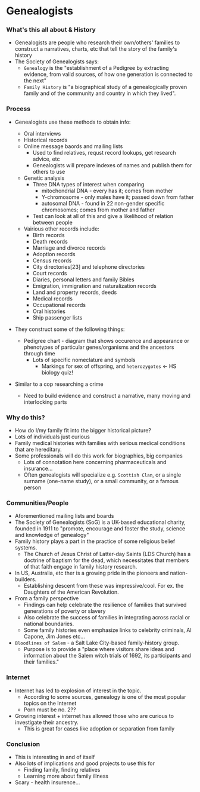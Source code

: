 Genealogists
===

### What's this all about & History
* Genealogists are people who research their own/others' families to construct a narratives, charts, etc that tell the
  story of the family's history
* The Society of Genealogists says:
  * `Genealogy` is the "establishment of a Pedigree by extracting evidence, from valid sources, of how one generation is connected to the next" 
  * `Family History` is "a biographical study of a genealogically proven family and of the community and country in which they lived".

### Process
* Genealogists use these methods to obtain info:
  * Oral interviews
  * Historical records
  * Online message baords and mailing lists
    * Used to find relatives, requst record lookups, get research advice, etc
    * Genealogists will prepare indexes of names and publish them for others to use
  * Genetic analysis
    * Three DNA types of interest when comparing
      * mitochondrial DNA - every has it; comes from mother
      * Y-chromosome - only males have it; passed down from father
      * autosomal DNA - found in 22 non-gender specific chromosomes; comes from mother and father
    * Test can look at all of this and give a likelihood of relation between people
  * Vairious other records include:
    * Birth records
    * Death records
    * Marriage and divorce records
    * Adoption records
    * Census records
    * City directories[23] and telephone directories
    * Court records
    * Diaries, personal letters and family Bibles
    * Emigration, immigration and naturalization records
    * Land and property records, deeds
    * Medical records
    * Occupational records
    * Oral histories
    * Ship passenger lists

* They construct some of the following things:
  * Pedigree chart - diagram that shows occurence and appearance or phenotypes of particular genes/organisms and the
    ancestors through time
    * Lots of specific nomeclature and symbols
      * Markings for sex of offspring, and `heterozygotes` <- HS biology quiz!

* Similar to a cop researching a crime
  * Need to build evidence and construct a narrative, many moving and interlocking parts
### Why do this?
* How do I/my family fit into the bigger historical picture?
* Lots of individuals just curious
* Family medical histories with families with serious medical conditions that are hereditary.
* Some professionals will do this work for biographies, big companies
  * Lots of connotation here concerning pharmaceuticals and insurance...
  * Often genealogists will specialize e.g. `Scottish Clan`, or a single surname (one-name study), or a small community, or a famous person

### Communities/People
* Aforementioned mailing lists and boards
* The Society of Genealogists (SoG) is a UK-based educational charity, founded in 1911 to "promote, encourage and foster the study, science and knowledge of genealogy"
* Family history plays a part in the practice of some religious belief systems. 
  * The Church of Jesus Christ of Latter-day Saints (LDS Church) has a doctrine of baptism for the dead, which necessitates that members of that faith engage in family history research.
* In US, Australia, etc ther is a growing pride in the pioneers and nation-builders. 
  * Establishing descent from these was impressive/cool.  For ex. the Daughters of the American Revolution.
* From a family perspective
  * Findings can help celebrate the resilience of families that survived generations of poverty or slavery
  * Also celebrate the success of families in integrating across racial or national boundaries.
  * Some family histories even emphasize links to celebrity criminals, Al Capone, Jim Jones etc...
* `Bloodlines of Salem` - a Salt Lake City-based family-history group.
  * Purpose is to provide a "place where visitors share ideas and information about the Salem witch trials of 1692, its participants and their families."

### Internet
* Internet has led to explosion of interest in the topic.
  * According to some sources, genealogy is one of the most popular topics on the Internet
  * Porn must be no. 2??
* Growing interest + internet has allowed those who are curious to investigate their ancestry. 
  * This is great for cases like adoption or separation from family
### Conclusion
* This is interesting in and of itself
* Also lots of implications and good projects to use this for
  * Finding family, finding relatives
  * Learning more about family illness
* Scary - health insurence...
